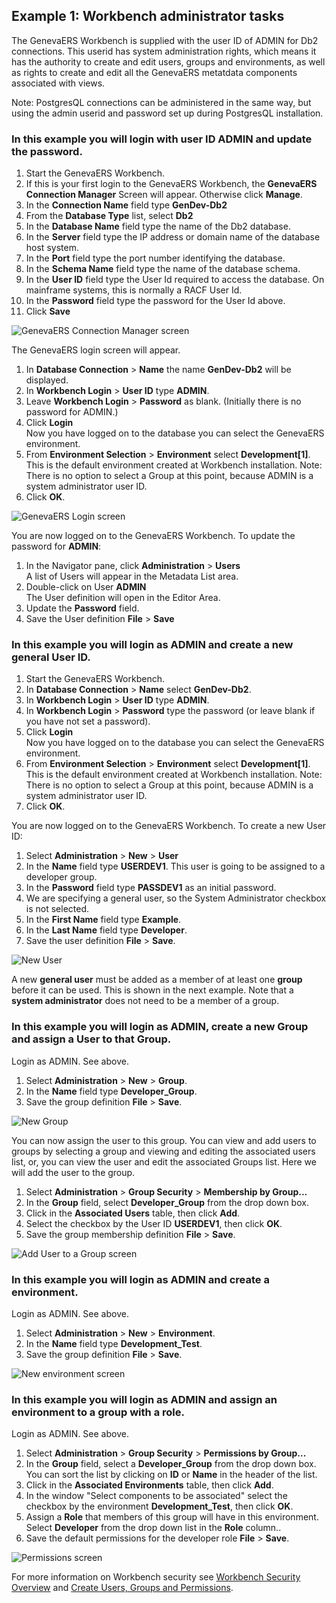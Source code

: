 ## Example 1: Workbench administrator tasks 

The GenevaERS Workbench is supplied with the user ID of ADMIN for Db2 connections. This userid has system administration rights, which means it has the authority to create and edit users, groups and environments, as well as rights to create and edit all the GenevaERS metatdata components associated with views.

Note: PostgresQL connections can be administered in the same way, but using the admin userid and password set up during PostgresQL installation.  

### In this example you will login with user ID ADMIN and update the password.

1. Start the GenevaERS Workbench.
2. If this is your first login to the GenevaERS Workbench, the **GenevaERS Connection Manager** Screen will appear. Otherwise click **Manage**.
3. In the **Connection Name** field type **GenDev-Db2**
4. From the **Database Type** list, select **Db2** 
5. In the **Database Name** field type the name of the Db2 database.
5. In the **Server** field type the IP address or domain name of the database host system.
6. In the **Port** field type the port number identifying the database.
7. In the **Schema Name** field type the name of the database schema.
8. In the **User ID** field type the User Id required to access the database. On mainframe systems, this is normally a RACF User Id.
9. In the **Password** field type the password for the User Id above.
10. Click **Save**  

![GenevaERS Connection Manager screen](../../images/ConnManagerEx1.png)

The GenevaERS login screen will appear.

1. In **Database Connection** > **Name** the name **GenDev-Db2** will be displayed.
2. In **Workbench Login** > **User ID** type **ADMIN**. 
3. Leave **Workbench Login** > **Password** as blank. (Initially there is no password for ADMIN.)
4. Click **Login**  
Now you have logged on to the database you can select the GenevaERS environment.
1. From **Environment Selection** > **Environment** select **Development[1]**. This is the default environment created at Workbench installation. 
Note: There is no option to select a Group at this point, because ADMIN is a system administrator user ID.
1. Click **OK**.

![GenevaERS Login screen](../../images/LoginEx1b.png)

You are now logged on to the GenevaERS Workbench. To update the password for **ADMIN**:  
1. In the Navigator pane, click **Administration** > **Users**  
A list of Users will appear in the Metadata List area. 
2. Double-click on User **ADMIN**  
The User definition will open in the Editor Area.
3. Update the **Password** field.
4. Save the User definition **File** > **Save**

### In this example you will login as ADMIN and create a new general User ID.

1. Start the GenevaERS Workbench.
2. In **Database Connection** > **Name** select **GenDev-Db2**.
3. In **Workbench Login** > **User ID** type **ADMIN**. 
4. In **Workbench Login** > **Password** type the password (or leave blank if you have not set a password).  
5. Click **Login**  
Now you have logged on to the database you can select the GenevaERS environment.
6. From **Environment Selection** > **Environment** select **Development[1]**. This is the default environment created at Workbench installation. 
Note: There is no option to select a Group at this point, because ADMIN is a system administrator user ID.
7. Click **OK**.

You are now logged on to the GenevaERS Workbench. To create a new User ID: 

1. Select **Administration** > **New** > **User** 
2. In the **Name** field type **USERDEV1**. This user is going to be assigned to a developer group.
3. In the **Password** field type **PASSDEV1** as an initial password.
4. We are specifying a general user, so the System Administrator checkbox is not selected.
5. In the **First Name** field type **Example**.
6. In the **Last Name** field type **Developer**.
7. Save the user definition **File** > **Save**.

![New User](../../images/NewUser1.png)

A new **general user** must be added as a member of at least one **group** before it can be used. This is shown in the next example. 
Note that a **system administrator** does not need to be a member of a group.

### In this example you will login as ADMIN, create a new Group and assign a User to that Group.

Login as ADMIN. See above.

1. Select **Administration** > **New** > **Group**. 
2. In the **Name** field type **Developer_Group**.
3. Save the group definition **File** > **Save**.

![New Group](../../images/NewGroup1.png)

You can now assign the user to this group. You can view and add users to groups by selecting a group and viewing and editing the associated users list, or, you can view the user and edit the associated Groups list. Here we will add the user to the group.

1. Select **Administration** > **Group Security** > **Membership by Group...** 
2. In the **Group** field, select **Developer_Group** from the drop down box.
3. Click in the **Associated Users** table, then click **Add**.
5. Select the checkbox by the User ID **USERDEV1**, then click **OK**.
7. Save the group membership definition **File** > **Save**.
   
![Add User to a Group screen](../../images/NewGroupMem2.png)

### In this example you will login as ADMIN and create a environment.

Login as ADMIN. See above.

1. Select **Administration** > **New** > **Environment**. 
2. In the **Name** field type **Development_Test**.
3. Save the group definition **File** > **Save**.

![New environment screen](../../images/NewEnv1.png)

### In this example you will login as ADMIN and assign an environment to a group with a role.

Login as ADMIN. See above.

1. Select **Administration** > **Group Security** > **Permissions by Group...**
2. In the **Group** field, select a **Developer_Group** from the drop down box. You can sort the list by clicking on **ID** or **Name** in the header of the list.
3. Click in the **Associated Environments** table, then click **Add**.
4. In the window "Select components to be associated" select the checkbox by the environment **Development_Test**, then click **OK**.
5. Assign a **Role** that members of this group will have in this environment. Select **Developer** from the drop down list in the **Role** column..
8. Save the default permissions for the developer role **File** > **Save**.

![Permissions screen](../../images/PermissionsDevRole.png)

For more information on Workbench security see [Workbench Security Overview](../SecurityOverview.md) and [Create Users, Groups and Permissions](../MetaData/CreateUsersGroupsPerm.md).
